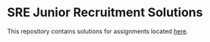# SRE Junior Recruitment Solutions

This repository contains solutions for assignments located [here](https://github.com/eskypl/sre-junior-assigment-2023/tree/master).
